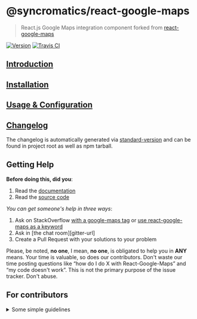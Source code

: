 # @syncromatics/react-google-maps
> React.js Google Maps integration component forked from [react-google-maps][upstream]

[![Version][npm-image]][npm-url] [![Travis CI][travis-image]][travis-url]


## [Introduction](https://syncromatics.engineering/react-google-maps/#introduction)


## [Installation](https://syncromatics.engineering/react-google-maps/#installation)


## [Usage & Configuration](https://syncromatics.engineering/react-google-maps/#usage--configuration)


## [Changelog][changelog-url]

The changelog is automatically generated via [standard-version][standard-version] and can be found in project root as well as npm tarball.


## Getting Help

**Before doing this, did you**:

1. Read the [documentation](https://syncromatics.engineering/react-google-maps)
2. Read the [source code](https://github.com/syncromatics/react-google-maps)


_You can get someone's help in three ways_:

1. Ask on StackOverflow [with a google-maps tag](https://stackoverflow.com/questions/tagged/google-maps?sort=votes&pageSize=50) or [use react-google-maps as a keyword](https://stackoverflow.com/search?q=react-google-maps)
2. Ask in [the chat room][gitter-url]
3. Create a Pull Request with your solutions to your problem

Please, be noted, **no one**, I mean, **no one**, is obligated to help you in **ANY** means. Your time is valuable, so does our contributors. Don't waste our time posting questions like “how do I do X with React-Google-Maps” and “my code doesn't work”. This is not the primary purpose of the issue tracker. Don't abuse.


## For contributors

<details>
  <summary>Some simple guidelines</summary>

* **Don't** manually modify `lib` folder. They're generated during `yarn release` process
* Follow [conventional-commits-specification][conventional-commits-specification]
* [standard-version][standard-version]
* Auto generated: `src/macros` -> `src/components` -> `lib/components`
* Other components are manually maintained
* Use `yarn` and keep `yarn.lock` updated in PR
* Discuss! Discuss! Discuss!

</details>


[npm-image]: https://img.shields.io/npm/v/@syncromatics/react-google-maps.svg?style=flat-square
[npm-url]: https://www.npmjs.org/package/@syncromatics/react-google-maps

[travis-image]: https://img.shields.io/travis/syncromatics/react-google-maps.svg?style=flat-square
[travis-url]: https://travis-ci.org/syncromatics/react-google-maps

[changelog-url]: https://github.com/syncromatics/react-google-maps/blob/master/CHANGELOG.md

[standard-version]: https://github.com/conventional-changelog/standard-version
[conventional-commits-specification]: https://conventionalcommits.org/
[upstream]: https://github.com/tomchentw/react-google-maps